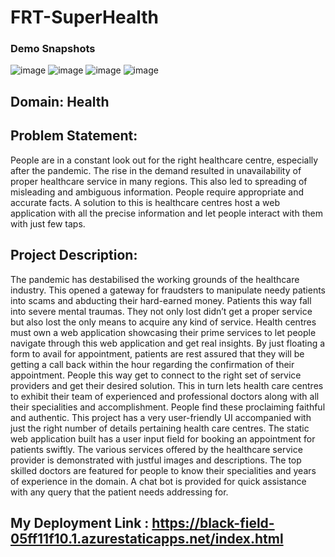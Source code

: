 # FRT-SuperHealth
### Demo Snapshots
![image](https://user-images.githubusercontent.com/100035893/179371020-54d3ad68-6103-4ce2-a951-7d3e07967e09.png)
![image](https://user-images.githubusercontent.com/100035893/179371028-5865669d-d4e7-405e-9ecc-b19add1ae57f.png)
![image](https://user-images.githubusercontent.com/100035893/179371044-9a298e36-1daa-4a41-b54f-009e862976b6.png)
![image](https://user-images.githubusercontent.com/100035893/179371058-0edda77f-faf8-4eb3-af09-9c0de1302908.png)


## Domain: Health

## Problem Statement:
People are in a constant look out for the right healthcare centre, especially after the pandemic. The rise in the demand resulted in unavailability of proper healthcare service in many regions. This also led to spreading of misleading and ambiguous information. People require appropriate and accurate facts. A solution to this is healthcare centres host a web application with all the precise information and let people interact with them with just few taps. 

## Project Description:
The pandemic has destabilised the working grounds of the healthcare industry. This opened a gateway for fraudsters to manipulate needy patients into scams and abducting their hard-earned money. Patients this way fall into severe mental traumas. They not only lost didn’t get a proper service but also lost the only means to acquire any kind of service.
Health centres must own a web application showcasing their prime services to let people navigate through this web application and get real insights. By just floating a form to avail for appointment, patients are rest assured that they will be getting a call back within the hour regarding the confirmation of their appointment. People this way get to connect to the right set of service providers and get their desired solution. 
This in turn lets health care centres to exhibit their team of experienced and professional doctors along with all their specialities and accomplishment. People find these proclaiming faithful and authentic. 
This project has a very user-friendly UI accompanied with just the right number of details pertaining health care centres. The static web application built has a user input field for booking an appointment for patients swiftly. The various services offered by the healthcare service provider is demonstrated with justful images and descriptions. The top skilled doctors are featured for people to know their specialities and years of experience in the domain. A chat bot is provided for quick assistance with any query that the patient needs addressing for.




## My Deployment Link :  https://black-field-05ff11f10.1.azurestaticapps.net/index.html
